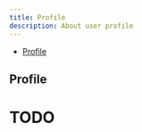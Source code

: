```yaml
---
title: Profile
description: About user profile
---
```


- [Profile](#profile)

<a name="profile"></a>

## Profile

# TODO